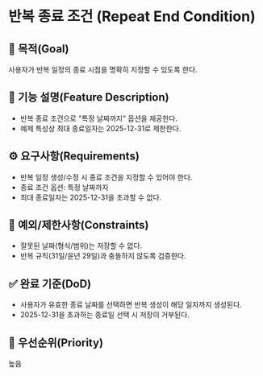 # 반복 종료 조건 (Repeat End Condition)

## 🎯 목적(Goal)

사용자가 반복 일정의 종료 시점을 명확히 지정할 수 있도록 한다.

## 📘 기능 설명(Feature Description)

- 반복 종료 조건으로 "특정 날짜까지" 옵션을 제공한다.
- 예제 특성상 최대 종료일자는 2025-12-31로 제한한다.

## ⚙️ 요구사항(Requirements)

- 반복 일정 생성/수정 시 종료 조건을 지정할 수 있어야 한다.
- 종료 조건 옵션: 특정 날짜까지
- 최대 종료일자는 2025-12-31을 초과할 수 없다.

## 🧩 예외/제한사항(Constraints)

- 잘못된 날짜(형식/범위)는 저장할 수 없다.
- 반복 규칙(31일/윤년 29일)과 충돌하지 않도록 검증한다.

## ✅ 완료 기준(DoD)

- 사용자가 유효한 종료 날짜를 선택하면 반복 생성이 해당 일자까지 생성된다.
- 2025-12-31을 초과하는 종료일 선택 시 저장이 거부된다.

## 🧠 우선순위(Priority)

높음
